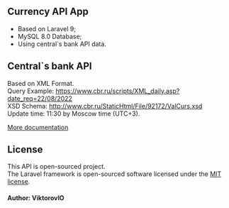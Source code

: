 ## Currency API App

- Based on Laravel 9;
- MySQL 8.0 Database;
- Using central`s bank API data.

## Central`s bank API

Based on XML Format.  
Query Example: https://www.cbr.ru/scripts/XML_daily.asp?date_req=22/08/2022  
XSD Schema: http://www.cbr.ru/StaticHtml/File/92172/ValCurs.xsd  
Update time: 11:30 by Moscow time (UTC+3).

[More documentation](http://www.cbr.ru/development/SXML/)

## License

This API is open-sourced project.  
The Laravel framework is open-sourced software licensed under the [MIT license](https://opensource.org/licenses/MIT).

#### Author: ViktorovIO
